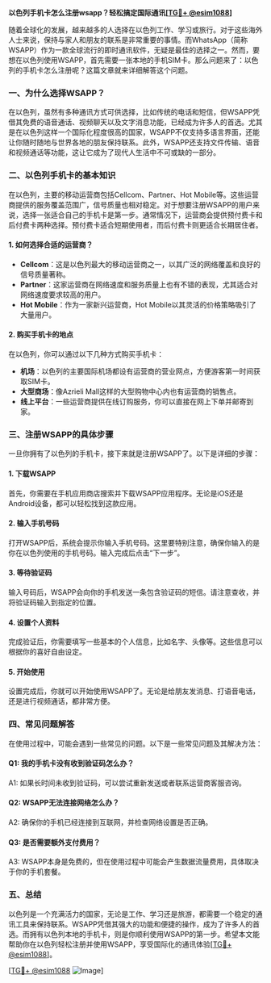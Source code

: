 **以色列手机卡怎么注册wsapp？轻松搞定国际通讯[[TG💪+ @esim1088](https://t.me/s/esim1088)]**

随着全球化的发展，越来越多的人选择在以色列工作、学习或旅行。对于这些海外人士来说，保持与家人和朋友的联系是非常重要的事情。而WhatsApp（简称WSAPP）作为一款全球流行的即时通讯软件，无疑是最佳的选择之一。然而，要想在以色列使用WSAPP，首先需要一张本地的手机SIM卡。那么问题来了：以色列的手机卡怎么注册呢？这篇文章就来详细解答这个问题。

### 一、为什么选择WSAPP？

在以色列，虽然有多种通讯方式可供选择，比如传统的电话和短信，但WSAPP凭借其免费的语音通话、视频聊天以及文字消息功能，已经成为许多人的首选。尤其是在以色列这样一个国际化程度很高的国家，WSAPP不仅支持多语言界面，还能让你随时随地与世界各地的朋友保持联系。此外，WSAPP还支持文件传输、语音和视频通话等功能，这让它成为了现代人生活中不可或缺的一部分。

### 二、以色列手机卡的基本知识

在以色列，主要的移动运营商包括Cellcom、Partner、Hot Mobile等。这些运营商提供的服务覆盖范围广，信号质量也相对稳定。对于想要注册WSAPP的用户来说，选择一张适合自己的手机卡是第一步。通常情况下，运营商会提供预付费卡和后付费卡两种选择。预付费卡适合短期使用者，而后付费卡则更适合长期居住者。

#### 1. **如何选择合适的运营商？**
   - **Cellcom**：这是以色列最大的移动运营商之一，以其广泛的网络覆盖和良好的信号质量著称。
   - **Partner**：这家运营商在网络速度和服务质量上也有不错的表现，尤其适合对网络速度要求较高的用户。
   - **Hot Mobile**：作为一家新兴运营商，Hot Mobile以其灵活的价格策略吸引了大量用户。

#### 2. **购买手机卡的地点**
   在以色列，你可以通过以下几种方式购买手机卡：
   - **机场**：以色列的主要国际机场都设有运营商的营业网点，方便游客第一时间获取SIM卡。
   - **大型商场**：像Azrieli Mall这样的大型购物中心内也有运营商的销售点。
   - **线上平台**：一些运营商提供在线订购服务，你可以直接在网上下单并邮寄到家。

### 三、注册WSAPP的具体步骤

一旦你拥有了以色列的手机卡，接下来就是注册WSAPP了。以下是详细的步骤：

#### 1. **下载WSAPP**
   首先，你需要在手机应用商店搜索并下载WSAPP应用程序。无论是iOS还是Android设备，都可以轻松找到这款应用。

#### 2. **输入手机号码**
   打开WSAPP后，系统会提示你输入手机号码。这里要特别注意，确保你输入的是你在以色列使用的手机号码。输入完成后点击“下一步”。

#### 3. **等待验证码**
   输入号码后，WSAPP会向你的手机发送一条包含验证码的短信。请注意查收，并将验证码输入到指定的位置。

#### 4. **设置个人资料**
   完成验证后，你需要填写一些基本的个人信息，比如名字、头像等。这些信息可以根据你的喜好自由设定。

#### 5. **开始使用**
   设置完成后，你就可以开始使用WSAPP了。无论是给朋友发消息、打语音电话，还是进行视频通话，都非常方便。

### 四、常见问题解答

在使用过程中，可能会遇到一些常见的问题。以下是一些常见问题及其解决方法：

#### Q1: 我的手机卡没有收到验证码怎么办？
A1: 如果长时间未收到验证码，可以尝试重新发送或者联系运营商客服咨询。

#### Q2: WSAPP无法连接网络怎么办？
A2: 确保你的手机已经连接到互联网，并检查网络设置是否正确。

#### Q3: 是否需要额外支付费用？
A3: WSAPP本身是免费的，但在使用过程中可能会产生数据流量费用，具体取决于你的手机套餐。

### 五、总结

以色列是一个充满活力的国家，无论是工作、学习还是旅游，都需要一个稳定的通讯工具来保持联系。WSAPP凭借其强大的功能和便捷的操作，成为了许多人的首选。而拥有以色列本地的手机卡，则是你顺利使用WSAPP的第一步。希望本文能帮助你在以色列轻松注册并使用WSAPP，享受国际化的通讯体验[[TG💪+ @esim1088](https://t.me/s/esim1088)]。

[[TG💪+ @esim1088](https://t.me/s/esim1088) ![Image](https://i.postimg.cc/4NQfJmqS/Snipaste-2025-05-13-00-14-12.png)]